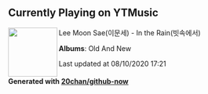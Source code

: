 ## Currently Playing on YTMusic

[<img align="left" width="100" src="https://lh3.googleusercontent.com/Qlm9WkQXZKiZVW43yt5MFpOiSF472q_D1Lfkwr0b5zQ2aVmDg36RlTXwGHwihJqHtW20MgdP3Zvw6HfF">](https://music.youtube.com/channel/UCWjrlrL7_e9QbZ2pMXKsMwA)

Lee Moon Sae(이문세) - In the Rain(빗속에서)

**Albums**: Old And New

Last updated at 08/10/2020 17:21

#### Generated with [20chan/github-now](https://github.com/20chan/github-now)


<!--
**20chan/20chan** is a ✨ _special_ ✨ repository because its `README.md` (this file) appears on your GitHub profile.

Here are some ideas to get you started:

- 🔭 I’m currently working on ...
- 🌱 I’m currently learning ...
- 👯 I’m looking to collaborate on ...
- 🤔 I’m looking for help with ...
- 💬 Ask me about ...
- 📫 How to reach me: ...
- 😄 Pronouns: ...
- ⚡ Fun fact: ...
-->
